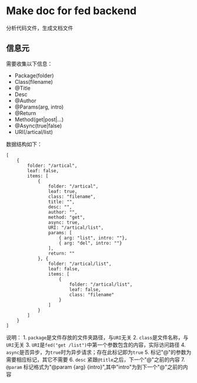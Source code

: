 Make doc for fed backend
========================
分析代码文件，生成文档文件

## 信息元

需要收集以下信息：

 * Package(folder)
 * Class(filename)
 * @Title
 * Desc
 * @Author
 * @Params(arg, intro)
 * @Return
 * Method(get|post|...)
 * @Async(true|false)
 * URI(/artical/list)

数据结构如下：

	[
		{
			folder: "/artical",
			leaf: false,
			items: [
				{
					folder: "/artical",
					leaf: true,
					class: "filename",
					title: "",
					desc: "",
					author: "",
					method: "get",
					async: true,
					URI: "/artical/list",
					params: [
						{ arg: "list", intro: ""},
						{ arg: "del", intro: ""}
					],
					return: ""
				}, {
					folder: "/artical/list",
					leaf: false,
					items: [
						{
							folder: "/artical/list",
							leaf: false,
							class: "filename"
						}
					]
				}
			]
		}
	]

说明：
	1. `package`是文件存放的文件夹路径，与`URI`无关
	2. `class`是文件名称，与`URI`无关
	3. `URI`是`fed("get /list")`中第一个参数包含的内容，实际访问路径
	4. `async`是否异步，为`true`时为异步请求；存在此标记即为`true`
	5. 标记"@"的参数为需要相应标记，其它不需要
	6. `desc` 紧跟`@title`之后，下一个"@"之前的内容
	7. `@param` 标记格式为"@param {arg} {intro}",其中"intro"为到下一个"@"之前的内容

